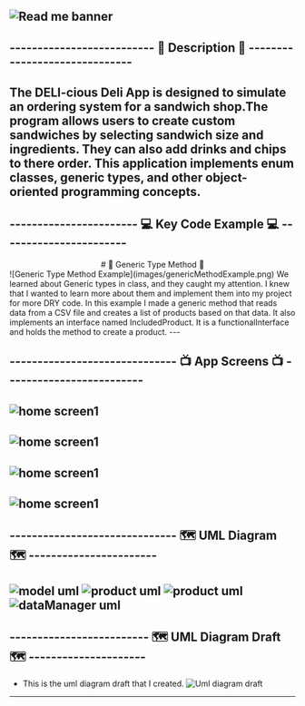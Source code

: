 
![Read me banner](images/Deli-cious_Deli_App.png)
---
## -------------------------- 📑 Description 📑 ------------------------------
The DELI-cious Deli App is designed to simulate an ordering system for a sandwich
shop.The program allows users to create custom sandwiches by selecting sandwich 
size and ingredients. They can also add drinks and chips to there order. This application
implements enum classes, generic types, and other object-oriented programming concepts.
---

## ----------------------- 💻 Key Code Example 💻 -----------------------
<div align="center">
# 👾 Generic Type Method 👾
</div>
![Generic Type Method Example](images/genericMethodExample.png)
We learned about Generic types in class, and they caught my attention. I knew that I wanted to learn more about
them and implement them into my project for more DRY code. In this example I made a generic method that reads data
from a CSV file and creates a list of products based on that data. It also implements an interface named IncludedProduct.
It is a functionalInterface and holds the method to create a product. 
---

## ------------------------------ 📺 App Screens 📺 -------------------------
![home screen1](images/homeScreen.png)
---
![home screen1](images/sandwichScreen2.png)
---
![home screen1](images/sandwichScreen3.png)
---
![home screen1](images/sandwichScreen4.png)
---

## ------------------------------ 🗺️ UML Diagram 🗺️ -----------------------

![model uml](images/modelUML.png)
![product uml](images/product.png)
![product uml](images/productPart2.png)
![dataManager uml](images/dataManager.png)
---

## ------------------------- 🗺️ UML Diagram Draft 🗺️ ---------------------

- This is the uml diagram draft that I created. 
![Uml diagram draft](images/umlDiagramDraftCapStone2.png)
---